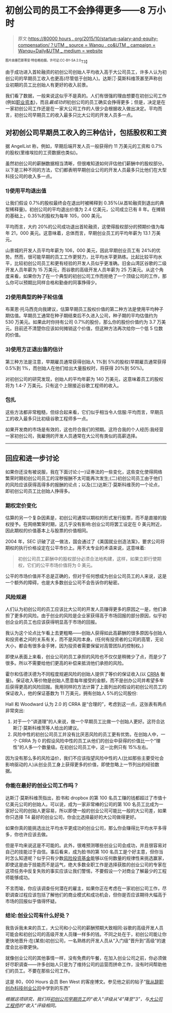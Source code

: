 # 初创公司的员工不会挣得更多——8 万小时

> 原文:[https://80000 hours . org/2015/10/startup-salary-and-equity-compensation/？UTM _ source = Wanqu . co&UTM _ campaign = Wanqu+Daily&UTM _ medium = website](https://80000hours.org/2015/10/startup-salaries-and-equity-compensation/?utm_source=wanqu.co&utm_campaign=Wanqu+Daily&utm_medium=website)

<sub><sup>图片由塞巴斯蒂安·特伯格拍摄。许可证:CC-BY-SA 2.0</sup>T3】</sub>

由于成功进入首轮融资的初创公司创始人平均收入高于大公司员工，许多人认为初创公司的早期员工收入也更高(尽管低于创始人)。达斯汀·莫斯科维茨甚至声称创业初期的员工比创始人有更好的收入前景。

我们看了数据，一般来说这似乎不是真的。人们有很强的理由想要在初创公司工作(例如[职业资本](http://80000hours.org/career-guide/career-capital/))，而且*最成功的*初创公司的员工确实会挣得更多；但是，决定是在一家初创公司工作还是在一家大公司工作的人很少会根据收入做出决定。平均而言，初创公司早期员工的收入最多只比大公司的开发人员多一点。

## 对初创公司早期员工收入的三种估计，包括股权和工资

据 AngelList 称，例如，早期后端开发人员一般获得约 11 万美元的工资和 0.7%的股权(里维埃拉的工资数据也类似)。

虽然初创公司的薪酬数据相当清晰，但很难知道如何评估他们薪酬中的股权部分。以下是三种不同的方法，它们都表明早期创业公司的开发人员最多只比他们在大型科技公司的收入多一点。

### 1)使用平均退出值

让我们假设 0.7%的股权最终会在退出时被稀释到 0.35%(从首轮融资到退出的典型稀释量)。初创公司的平均退出价值为 2.4 亿美元，公司成立已有 8 年。在摊销的基础上，0.35%的股权为每年 105，000 美元。

平均而言，大约 20%的公司成功退出首轮融资，这使得股权部分的预期价值为每年 21，000 美元。这意味着，总体而言，早期创业员工的平均年薪为 13.1 万美元。

山景城的开发人员平均年薪为 106，000 美元，因此早期创业员工有 24%的优势。然而，很可能早期的员工工作更努力，比平均水平更熟练。比起比较平均水平，比较初创公司员工和更有经验的开发人员似乎更准确。旧金山湾区谷歌的二级开发人员年薪为 15 万美元，而谷歌的高级开发人员年薪为 25 万美元。从这个角度来看，如果你为了在一个典型的初创公司工作而拒绝了一个顶级公司的工作，那么你可以预期比同样合格和勤奋的同事挣得少。

### 2)使用典型的种子轮估值

布莱恩·托马西克向我建议，估算早期员工股权价值的第二种方法是使用平均种子期估值。早期员工通常在种子期结束后不久进入公司，种子期的平均估值约为 530 万美元。如果此时你持有公司 0.7%的股份，那么你的股份价值约为 3.7 万美元。目前还不清楚你应该如何摊销这个价值，但这种方法再次给你一个低 5 位数的价值。

### 3)使用方正退出值的估计

第三种方法是注意，早期雇员通常获得创始人 1%到 5%的股权(早期雇员通常获得 0.5%到 1%，而创始人在他们给出大量股权时，将获得 20%到 50%)。

对初创公司的研究发现，创始人的平均年薪为 140 万美元，这意味着员工的股权将为 1.4-7 万美元。只有这个上限接近谷歌工程师的收入。

### 包扎

这些方法都非常粗糙，但综合起来看，它们似乎相当令人信服:平均而言，早期员工的收入最多只比初级谷歌工程师多一点。

如果开发商的市场是有效的，这也符合我们的预期。这符合我的个人经历:我经营一家初创公司，我雇佣的开发人员通常在大公司有类似的高薪选择。

* * *

## 回应和进一步讨论

如果你还没有被说服，我在下面讨论:(一)证券法的一些变化，这些变化使得网络繁荣时期初创公司员工的淫秽报酬不太可能再次发生;(二)初创公司员工由于他们的风险应该获得高得多的报酬的论点；以及(三)达斯汀·莫斯科维茨的一个论点，即初创公司员工比创始人挣得多。

### 期权定价变化

估算的另一个复杂因素是，初创公司通常以期权的形式发行股票，而不是直接的股权授予。在网络繁荣时期，这几乎没有影响:创业公司将罢工设定在 0 美元附近，因此期权的价值基本上与股票的价值相同。

2004 年，SEC 识破了这一做法，国会通过了《美国就业创造法案》，要求公司将期权的执行价格设定在公平市价上。用不太专业的术语来说，这意味着:

> 初创公司员工薪酬中的股权部分必须合法地构建，这样，如果立即行使期权，它们的公平市场价值将为 0 美元。

公平的市场价值并不总是正确的，但对于任何想成为创业公司员工的人来说，这是一个额外的障碍，也是大多数创业公司不会告诉你的秘密。

### 风险规避

人们认为初创公司的员工应该比大公司的开发人员赚得更多的原因之一是，他们承担了更多的风险。由于创业的风险是企业家获得高于市场回报的部分原因，似乎初创企业的员工也应该获得明显高于市场的回报。

我认为这个论点比乍看上去更粗略——创始人获得如此高薪酬的很多原因与创始人和投资者之间的关系有关，而不是风险本身。(任何有投资者的公司的高管，无论大小，都会有很多金手铐，因为投资者需要保留对高管团队的控制权。)

即使从表面上来看，创业公司的员工承担的风险也不仅仅是稍微少了点，而是少了很多。所以不需要给他们更高的补偿来抵消他们承担的风险。

霍尔和伍德沃德为不同程度规避风险的创始人提供了等价的保证收入(以 [CRRA](https://en.wikipedia.org/wiki/Risk_aversion#Relative_risk_aversion) 衡量)。保证收入等价物是创始人愿意每年接受的金额，而不是创办公司并希望多年后获得更高的风险回报。我用同样的方法计算了上面列出的假设的初创公司员工的保证收入，他的保证基数为 11 万美元，拥有创始人 5%的公司股份:

Hall 和 Woodward 认为 2.0 的 CRRA 是“合理的”，考虑到这一点，这张表有两点非常突出:

1.  对于一个“讲道理”的人来说，做一个早期员工比做一个创始人更好。这符合达斯汀·莫斯科维茨等人给出的建议。
2.  风险中性的初创公司员工并没有比厌恶风险的员工更有优势。在创始人中，一个 CRRA 为 0 的假设风险中性的员工从他们的创业中获得的价值比一个“理性”的人多一个数量级。在初创公司员工中，这一比例只有 15%左右。

因为没有那么多的风险溢价，我们不应该指望风险中性的人(比如那些主要受社会影响驱动的人)从创业员工身上获得更多的价值，即使忽略上一节列出的经验数据。

### 你能在最好的创业公司工作吗？

达斯汀·莫斯科维茨指出，脸书和 dropbox 的第 100 名员工赚的钱都超过了市值十亿美元公司的创始人。可以说，成为一家非常棒的公司的第 100 名员工比成为一家好公司的创始人更容易，所以即使一般的创业公司可能比一般的大公司差，如果你只选择 T4 最好的创业公司，你会比选择最好的大公司做得更好。

如果你真的能挑选出比平均水平更成功的创业公司，那么你会赚得比平均水平多得多，你也许应该去做。

但是平均来说这是不可能的。此外，很难预测哪些创业公司会成功，并且很容易对自己的技能过于自信。事后看来，成为脸书的第 100 名员工是个好主意，但你当时怎么知道呢？似乎只有少数[风险投资基金](http://blogs.reuters.com/felix-salmon/2012/05/07/how-venture-capital-is-broken/)能够以任何数量的规律性来挑选赢家，即使这是由于技能而不是运气，绝大多数全职工作是选择获胜的创业公司的专家在这项任务中反复失败的事实应该让我们警惕，不要假设一个对商业了解最少的工程师能够成功。

不言而喻，你应该调查任何潜在的雇主，如果你正在考虑在一家初创公司工作，尽职调查过程应该包括了解他们的商业模式和成功机会，但你是否应该期待大幅高于市场的回报似乎值得怀疑。

### 结论:创业公司有什么好处？

我告诉我未来的员工，大公司和小公司的薪酬预期大致相同:谷歌的高级开发人员可能会和初创公司的高级开发人员赚一样多的钱。不同之处在于，初创公司能让你更快地晋升:在(某些)初创公司，一名熟练的开发人员从“入门级”晋升到“高级”的速度会比谷歌更快。

就像创业公司的其他事情一样，没有免费的午餐，在加入创业公司之前，你必须做好尽职调查——许多创始人只是为了维持公司的运营而拼命工作，没有时间帮助他们的员工。不要在那些公司工作。

这是 80，000 Hours 会员 Ben West 的客座博文。参见他之前的帖子“[我从辞职创办科技创业公司](https://80000hours.org/2014/10/what-i-learned-quitting-my-job-to-found-a-tech-startup/)中学到的东西”

*根据这项研究，我们将[初创公司早期员工](https://80000hours.org/career-reviews/startup-early-employee/)的“收入”评级从“4”降至“3”，与[大公司工程师](https://80000hours.org/career-reviews/software-engineering/)的“收入”评级相同。*